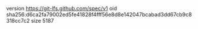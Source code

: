 version https://git-lfs.github.com/spec/v1
oid sha256:d6ca2fa79002ed5fe41828f4fff56e8d8e142047bcabad3dd67cb9c8318cc7c2
size 5187

